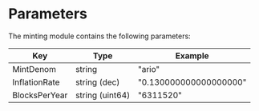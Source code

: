 <!--
order: 4
-->

# Parameters

The minting module contains the following parameters:

| Key           | Type            | Example                |
|---------------|-----------------|------------------------|
| MintDenom     | string          | "ario"                 |
| InflationRate | string (dec)    | "0.130000000000000000" |
| BlocksPerYear | string (uint64) | "6311520"              |
